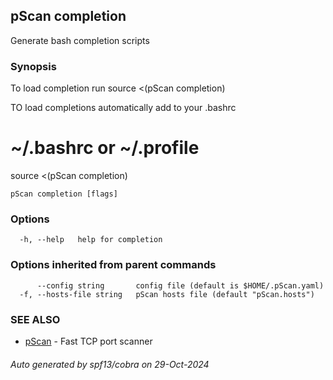 ## pScan completion

Generate bash completion scripts

### Synopsis

To load completion run
source <(pScan completion)

TO load completions automatically add to your .bashrc
# ~/.bashrc or ~/.profile
source <(pScan completion)
	

```
pScan completion [flags]
```

### Options

```
  -h, --help   help for completion
```

### Options inherited from parent commands

```
      --config string       config file (default is $HOME/.pScan.yaml)
  -f, --hosts-file string   pScan hosts file (default "pScan.hosts")
```

### SEE ALSO

* [pScan](pScan.md)	 - Fast TCP port scanner

###### Auto generated by spf13/cobra on 29-Oct-2024
